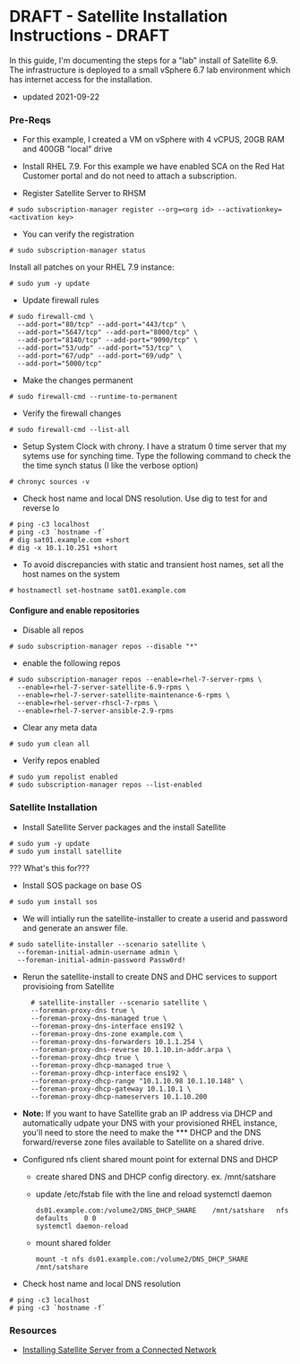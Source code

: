 # DRAFT - Satellite Installation Instructions - DRAFT

In this guide, I'm documenting the steps for a "lab" install of Satellite 6.9.  The infrastructure is deployed to a small vSphere 6.7 lab environment which has internet access for the installation.

- updated 2021-09-22

### Pre-Reqs

- For this example, I created a VM on vSphere with 4 vCPUS, 20GB RAM and 400GB "local" drive

- Install RHEL 7.9.  For this example we have enabled SCA on the Red Hat Customer portal and do not need to attach a subscription.

- Register Satellite Server to RHSM
```
# sudo subscription-manager register --org=<org id> --activationkey=<activation key>
```
- You can verify the registration
```
# sudo subscription-manager status
```       
  Install all patches on your RHEL 7.9 instance:
```
# sudo yum -y update
```
 

- Update firewall rules
```
# sudo firewall-cmd \
  --add-port="80/tcp" --add-port="443/tcp" \
  --add-port="5647/tcp" --add-port="8000/tcp" \
  --add-port="8140/tcp" --add-port="9090/tcp" \
  --add-port="53/udp" --add-port="53/tcp" \
  --add-port="67/udp" --add-port="69/udp" \
  --add-port="5000/tcp"
```

- Make the changes permanent
```
# sudo firewall-cmd --runtime-to-permanent
```

- Verify the firewall changes
```
# sudo firewall-cmd --list-all
```
- Setup System Clock with chrony.  I have a stratum 0 time server that my sytems use for synching time.  Type the following command to check the the time synch status (I like the verbose option)
```
# chronyc sources -v
```
- Check host name and local DNS resolution.  Use dig to test for and reverse lo
```
# ping -c3 localhost
# ping -c3 `hostname -f`
# dig sat01.example.com +short
# dig -x 10.1.10.251 +short
```    
- To avoid discrepancies with static and transient host names, set all the host names on the system 
```
# hostnamectl set-hostname sat01.example.com
```
#### Configure and enable repositories

- Disable all repos
```    
# sudo subscription-manager repos --disable "*"
```       
- enable the following repos
```    
# sudo subscription-manager repos --enable=rhel-7-server-rpms \
  --enable=rhel-7-server-satellite-6.9-rpms \
  --enable=rhel-7-server-satellite-maintenance-6-rpms \
  --enable=rhel-server-rhscl-7-rpms \
  --enable=rhel-7-server-ansible-2.9-rpms
```
- Clear any meta data
```    
# sudo yum clean all
```          
- Verify repos enabled
```    
# sudo yum repolist enabled
# sudo subscription-manager repos --list-enabled
```          

### Satellite Installation
- Install Satellite Server packages and the install Satellite
```
# sudo yum -y update       
# sudo yum install satellite
```
??? What's this for???
- Install SOS package on base OS
```
# sudo yum install sos
```

- We will intially run the satellite-installer to create a userid and password and generate an answer file.  
```
# sudo satellite-installer --scenario satellite \
  --foreman-initial-admin-username admin \
  --foreman-initial-admin-password Passw0rd!
```




- Rerun the satellite-install to create DNS and DHC services to support provisioing from Satellite

        # satellite-installer --scenario satellite \
        --foreman-proxy-dns true \
        --foreman-proxy-dns-managed true \
        --foreman-proxy-dns-interface ens192 \
        --foreman-proxy-dns-zone example.com \
        --foreman-proxy-dns-forwarders 10.1.1.254 \
        --foreman-proxy-dns-reverse 10.1.10.in-addr.arpa \
        --foreman-proxy-dhcp true \
        --foreman-proxy-dhcp-managed true \
        --foreman-proxy-dhcp-interface ens192 \
        --foreman-proxy-dhcp-range "10.1.10.98 10.1.10.148" \
        --foreman-proxy-dhcp-gateway 10.1.10.1 \
        --foreman-proxy-dhcp-nameservers 10.1.10.200 


- **Note:** If you want to have Satellite grab an IP address via DHCP and automatically udpate your DNS with your provisioned RHEL instance, you'll need to store the need to make the *** DHCP and the DNS forward/reverse zone files available to Satellite on a shared drive. 
- Configured nfs client shared mount point for external DNS and DHCP
  - create shared DNS and DHCP config directory.  ex. /mnt/satshare
  - update /etc/fstab file with the line and reload systemctl daemon
      
        ds01.example.com:/volume2/DNS_DHCP_SHARE	/mnt/satshare	nfs	defaults	0 0
        systemctl daemon-reload
        
  - mount shared folder

        mount -t nfs ds01.example.com:/volume2/DNS_DHCP_SHARE /mnt/satshare
        
- Check host name and local DNS resolution
```
# ping -c3 localhost
# ping -c3 `hostname -f`
```        
       


### Resources
- [Installing Satellite Server from a Connected Network](https://access.redhat.com/documentation/en-us/red_hat_satellite/6.9/html/installing_satellite_server_from_a_connected_network/index)
